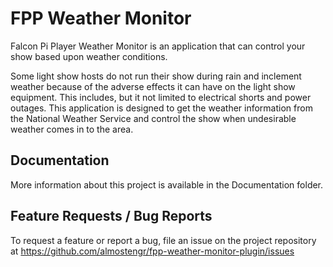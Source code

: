 # FPP Weather Monitor

Falcon Pi Player Weather Monitor is an application that can control your show based upon weather 
conditions.

Some light show hosts do not run their show during rain and inclement weather because 
of the adverse effects it can have on the light show equipment. This includes, but it not 
limited to electrical shorts and power outages.
This application is designed to get the weather information from the 
National Weather Service and control the show when undesirable weather comes in 
to the area. 

## Documentation

More information about this project is available in the Documentation folder. 

## Feature Requests / Bug Reports

To request a feature or report a bug, file an issue on the project repository at 
https://github.com/almostengr/fpp-weather-monitor-plugin/issues
